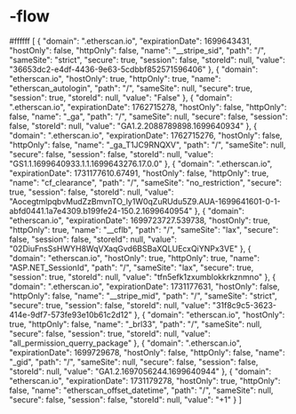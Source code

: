 # -flow
#ffffff
[
    {
        "domain": ".etherscan.io",
        "expirationDate": 1699643431,
        "hostOnly": false,
        "httpOnly": false,
        "name": "__stripe_sid",
        "path": "/",
        "sameSite": "strict",
        "secure": true,
        "session": false,
        "storeId": null,
        "value": "36653dc2-e4df-4436-9e63-5cdbbf852571596406"
    },
    {
        "domain": "etherscan.io",
        "hostOnly": true,
        "httpOnly": true,
        "name": "etherscan_autologin",
        "path": "/",
        "sameSite": null,
        "secure": true,
        "session": true,
        "storeId": null,
        "value": "False"
    },
    {
        "domain": ".etherscan.io",
        "expirationDate": 1762715278,
        "hostOnly": false,
        "httpOnly": false,
        "name": "_ga",
        "path": "/",
        "sameSite": null,
        "secure": false,
        "session": false,
        "storeId": null,
        "value": "GA1.2.2088789898.1699640934"
    },
    {
        "domain": ".etherscan.io",
        "expirationDate": 1762715276,
        "hostOnly": false,
        "httpOnly": false,
        "name": "_ga_T1JC9RNQXV",
        "path": "/",
        "sameSite": null,
        "secure": false,
        "session": false,
        "storeId": null,
        "value": "GS1.1.1699640933.1.1.1699643276.17.0.0"
    },
    {
        "domain": ".etherscan.io",
        "expirationDate": 1731177610.67491,
        "hostOnly": false,
        "httpOnly": true,
        "name": "cf_clearance",
        "path": "/",
        "sameSite": "no_restriction",
        "secure": true,
        "session": false,
        "storeId": null,
        "value": "AocegtmlpqbvMudZzBmvnTO_ly1W0qZuRUdu5Z9.AUA-1699641601-0-1-abfd0441.1a7e4309.b199fe24-150.2.1699640954"
    },
    {
        "domain": "etherscan.io",
        "expirationDate": 1699723727.539738,
        "hostOnly": true,
        "httpOnly": true,
        "name": "__cflb",
        "path": "/",
        "sameSite": "lax",
        "secure": false,
        "session": false,
        "storeId": null,
        "value": "02DiuFnsSsHWYH8WqVXaqGvd6BSBaXQLUEcxQiYNPx3VE"
    },
    {
        "domain": "etherscan.io",
        "hostOnly": true,
        "httpOnly": true,
        "name": "ASP.NET_SessionId",
        "path": "/",
        "sameSite": "lax",
        "secure": true,
        "session": true,
        "storeId": null,
        "value": "tfn5efk1zxumblokkrkznmno"
    },
    {
        "domain": ".etherscan.io",
        "expirationDate": 1731177631,
        "hostOnly": false,
        "httpOnly": false,
        "name": "__stripe_mid",
        "path": "/",
        "sameSite": "strict",
        "secure": true,
        "session": false,
        "storeId": null,
        "value": "31f8c9c5-3623-414e-9df7-573fe93e10b61c2d12"
    },
    {
        "domain": "etherscan.io",
        "hostOnly": true,
        "httpOnly": false,
        "name": "_brl33",
        "path": "/",
        "sameSite": null,
        "secure": false,
        "session": true,
        "storeId": null,
        "value": "all_permission_querry_package"
    },
    {
        "domain": ".etherscan.io",
        "expirationDate": 1699729678,
        "hostOnly": false,
        "httpOnly": false,
        "name": "_gid",
        "path": "/",
        "sameSite": null,
        "secure": false,
        "session": false,
        "storeId": null,
        "value": "GA1.2.1697056244.1699640944"
    },
    {
        "domain": "etherscan.io",
        "expirationDate": 1731179278,
        "hostOnly": true,
        "httpOnly": false,
        "name": "etherscan_offset_datetime",
        "path": "/",
        "sameSite": null,
        "secure": false,
        "session": false,
        "storeId": null,
        "value": "+1"
    }
]
